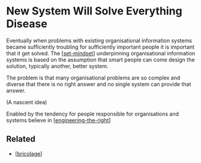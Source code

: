 # New System Will Solve Everything Disease

Eventually when problems with existing organisational information systems became sufficiently troubling for sufficiently important people it is important that it get solved. The [[set-mindset]] underpinning organisational information systems is based on the assumption that smart people can come design the solution, typically another, better system.

The problem is that many organisational problems are so complex and diverse that there is no right answer and no single system can provide that answer.

(A nascent idea)

Enabled by the tendency for people responsible for organisations and systems believe in [[engineering-the-right]]

## Related

- [[bricolage]]

[//begin]: # "Autogenerated link references for markdown compatibility"
[set-mindset]: set-mindset.md "SET Mindset"
[engineering-the-right]: engineering-the-right.md "Engineering the Right"
[bricolage]: ../bricolage.md "Bricolage"
[//end]: # "Autogenerated link references"